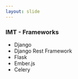 ```yaml
---
layout: slide
---
```


### IMT - Frameworks

* Django
* Django Rest Framework
* Flask
* Ember.js
* Celery
